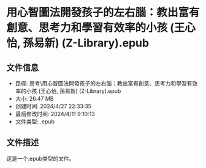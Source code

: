 ﻿# 用心智圖法開發孩子的左右腦：教出富有創意、思考力和學習有效率的小孩 (王心怡, 孫易新) (Z-Library).epub

## 文件信息
- 路径: 思考\用心智圖法開發孩子的左右腦：教出富有創意、思考力和學習有效率的小孩 (王心怡, 孫易新) (Z-Library).epub
- 大小: 26.47 MB
- 创建时间: 2024/4/27 22:33:35
- 最后修改时间: 2024/4/11 9:10:13
- 文件类型: .epub

## 文件描述
这是一个.epub类型的文件。

